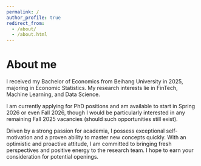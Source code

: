 ```yaml
---
permalink: /
author_profile: true
redirect_from: 
  - /about/
  - /about.html
---
```

About me
======
I received my Bachelor of Economics from Beihang University in 2025, majoring in Economic Statistics. My research interests lie in FinTech, Machine Learning, and Data Science.

I am currently applying for PhD positions and am available to start in Spring 2026 or even Fall 2026, though I would be particularly interested in any remaining Fall 2025 vacancies (should such opportunities still exist).

Driven by a strong passion for academia, I possess exceptional self-motivation and a proven ability to master new concepts quickly. With an optimistic and proactive attitude, I am committed to bringing fresh perspectives and positive energy to the research team. I hope to earn your consideration for potential openings.


